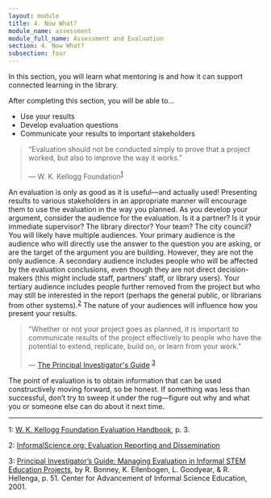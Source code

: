```yaml
---
layout: module
title: 4. Now What?
module_name: assessment
module_full_name: Assessment and Evaluation
section: 4. Now What?
subsection: four
---
```


In this section, you will learn what mentoring is and how it can support connected learning in the library.

<div class="objectives">
	<p>After completing this section, you will be able to...</p>
<ul>
  <li>Use your results</li>
  <li>Develop evaluation questions</li>
  <li>Communicate your results to important stakeholders</li>
</ul>
</div>

>“Evaluation should not be conducted simply to prove that a project worked, but also to improve the way it works.”<br/><br/>— W. K. Kellogg Foundation<sup>[1](#fn1)</sup> 

An evaluation is only as good as it is useful—and actually used! Presenting results to various stakeholders in an appropriate manner will encourage them to use the evaluation in the way you planned. As you develop your argument, consider the audience for the evaluation. Is it a partner? Is it your immediate supervisor? The library director? Your team? The city council? You will likely have multiple audiences. Your primary audience is the audience who will directly use the answer to the question you are asking, or are the target of the argument you are building. However, they are not the only audience. A secondary audience includes people who will be affected by the evaluation conclusions, even though they are not direct decision-makers (this might include staff, partners’ staff, or library users). Your tertiary audience includes people further removed from the project but who may still be interested in the report (perhaps the general public, or librarians from other systems).<sup><a href="#fn2" name="2">2</a></sup> The nature of your audiences will influence how you present your results. 

>"Whether or not your project goes as planned, it is important to communicate results of the project effectively to people who have the potential to extend, replicate, build on, or learn from your work."<br/><br/>— <a href="http://www.informalscience.org/evaluation/pi-guide" style="font-weight:normal;">The Principal Investigator's Guide</a>
<sup><a href="#fn3" name="3">3</a></sup>

The point of evaluation is to obtain information that can be used constructively moving forward, so be honest. If something was less than successful, don’t try to sweep it under the rug—figure out why and what you or someone else can do about it next time. 

<hr/>

<a name="fn1">1</a>:  [W. K. Kellogg Foundation Evaluation Handbook](https://dmlcommons.net/wp-content/uploads/2015/12/Kellog-2006.pdf), p. 3. 

<a name="fn2">2</a>:  <a href="http://www.informalscience.org/evaluation/reporting-dissemination" target="_blank">InformalScience.org: Evaluation Reporting and Dissemination</a> 

<a name="fn3">3</a>: [Principal Investigator’s Guide: Managing Evaluation in Informal STEM Education Projects](http://www.informalscience.org/evaluation/pi-guide), by R. Bonney, K. Ellenbogen, L. Goodyear, & R. Hellenga, p. 51. Center for Advancement of Informal Science Education, 2001.